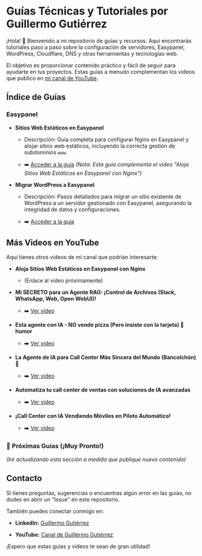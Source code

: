 # Guías Técnicas y Tutoriales por Guillermo Gutiérrez

¡Hola! 👋 Bienvenido a mi repositorio de guías y recursos. Aquí encontrarás tutoriales paso a paso sobre la configuración de servidores, Easypanel, WordPress, Cloudflare, DNS y otras herramientas y tecnologías web.

El objetivo es proporcionar contenido práctico y fácil de seguir para ayudarte en tus proyectos. Estas guías a menudo complementan los videos que publico en [mi canal de YouTube](https://www.youtube.com/@gg1one).

## Índice de Guías

### Easypanel

* **Sitios Web Estáticos en Easypanel**

  * Descripción: Guía completa para configurar Nginx en Easypanel y alojar sitios web estáticos, incluyendo la correcta gestión de subdominios `www`.

  * ➡️ [Acceder a la guía](./easypanel-sitios-estaticos/README.md)
    *(Nota: Esta guía complementa el video "Aloja Sitios Web Estáticos en Easypanel con Nginx")*

* **Migrar WordPress a Easypanel**

  * Descripción: Pasos detallados para migrar un sitio existente de WordPress a un servidor gestionado con Easypanel, asegurando la integridad de datos y configuraciones.

  * ➡️ [Acceder a la guía](./easypanel-migrar-wordpress/README.md)

## Más Videos en YouTube

Aquí tienes otros videos de mi canal que podrían interesarte:

* **Aloja Sitios Web Estáticos en Easypanel con Nginx**

  * (Enlace al video próximamente)

* **Mi SECRETO para un Agente RAG: ¡Control de Archivos (Slack, WhatsApp, Web, Open WebUI)!**

  * ➡️ [Ver video](https://youtu.be/SsgqddSU1MA)

* **Esta agente con IA - NO vende pizza (Pero insiste con la tarjeta) 🤣 humor**

  * ➡️ [Ver video](https://youtu.be/wYvZckpEQ_U)

* **La Agente de IA para Call Center Más Sincera del Mundo (Bancolchón) 🤣**

  * ➡️ [Ver video](https://youtu.be/KxzQRi5UQWA)

* **Automatiza tu call center de ventas con soluciones de IA avanzadas**

  * ➡️ [Ver video](https://youtu.be/KsCBZ6qeoCU)

* **¡Call Center con IA Vendiendo Móviles en Piloto Automático!**

  * ➡️ [Ver video](https://youtu.be/Gghn-UtC0Kk)

### 🚀 Próximas Guías (¡Muy Pronto!)

*(Iré actualizando esta sección a medida que publique nuevo contenido)*

## Contacto

Si tienes preguntas, sugerencias o encuentras algún error en las guías, no dudes en abrir un "Issue" en este repositorio.

También puedes conectar conmigo en:

* **LinkedIn:** [Guillermo Gutiérrez](https://www.linkedin.com/in/ggd79/)

* **YouTube:** [Canal de Guillermo Gutiérrez](https://www.youtube.com/@gg1one)

¡Espero que estas guías y videos te sean de gran utilidad!
